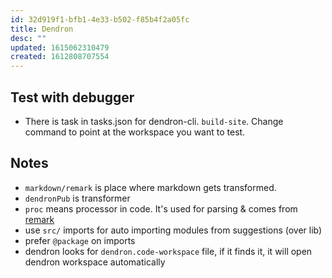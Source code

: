 ```yaml
---
id: 32d919f1-bfb1-4e33-b502-f85b4f2a05fc
title: Dendron
desc: ""
updated: 1615062310479
created: 1612808707554
---
```


## Test with debugger

- There is task in tasks.json for dendron-cli. `build-site`. Change command to point at the workspace you want to test.

## Notes

- `markdown/remark` is place where markdown gets transformed.
- `dendronPub` is transformer
- `proc` means processor in code. It's used for parsing & comes from [remark](https://remark.js.org/)
- use `src/` imports for auto importing modules from suggestions (over lib)
- prefer `@package` on imports
- dendron looks for `dendron.code-workspace` file, if it finds it, it will open dendron workspace automatically
